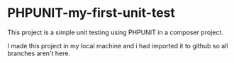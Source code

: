 # PHPUNIT-my-first-unit-test
This project is a simple unit testing using PHPUNIT in a composer project.

I made this project in my local machine and i had imported it to github so all branches aren't here.
